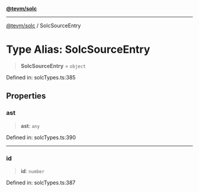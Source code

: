[**@tevm/solc**](../README.md)

***

[@tevm/solc](../globals.md) / SolcSourceEntry

# Type Alias: SolcSourceEntry

> **SolcSourceEntry** = `object`

Defined in: solcTypes.ts:385

## Properties

### ast

> **ast**: `any`

Defined in: solcTypes.ts:390

***

### id

> **id**: `number`

Defined in: solcTypes.ts:387
